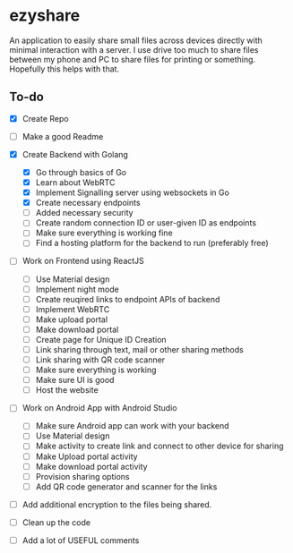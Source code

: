 # ezyshare

An application to easily share small files across devices directly with minimal interaction with a server.
I use drive too much to share files between my phone and PC to share files for printing or something. Hopefully this helps with that.

## To-do

- [x] Create Repo 
- [ ] Make a good Readme
- [x] Create Backend with Golang
  - [x] Go through basics of Go
  - [x] Learn about WebRTC
  - [x] Implement Signalling server using websockets in Go
  - [x] Create necessary endpoints
  - [ ] Added necessary security
  - [ ] Create random connection ID or user-given ID as endpoints
  - [ ] Make sure everything is working fine
  - [ ] Find a hosting platform for the backend to run (preferably free)
- [ ] Work on Frontend using ReactJS
  - [ ] Use Material design
  - [ ] Implement night mode
  - [ ] Create reuqired links to endpoint APIs of backend
  - [ ] Implement WebRTC
  - [ ] Make upload portal
  - [ ] Make download portal
  - [ ] Create page for Unique ID Creation
  - [ ] Link sharing through text, mail or other sharing methods
  - [ ] Link sharing with QR code scanner
  - [ ] Make sure everything is working
  - [ ] Make sure UI is good
  - [ ] Host the website
- [ ] Work on Android App with Android Studio
  - [ ] Make sure Android app can work with your backend
  - [ ] Use Material design
  - [ ] Make activity to create link and connect to other device for sharing
  - [ ] Make Upload portal activity
  - [ ] Make download portal activity
  - [ ] Provision sharing options
  - [ ] Add QR code generator and scanner for the links
- [ ] Add additional encryption to the files being shared.
- [ ] Clean up the code
- [ ] Add a lot of USEFUL comments
  